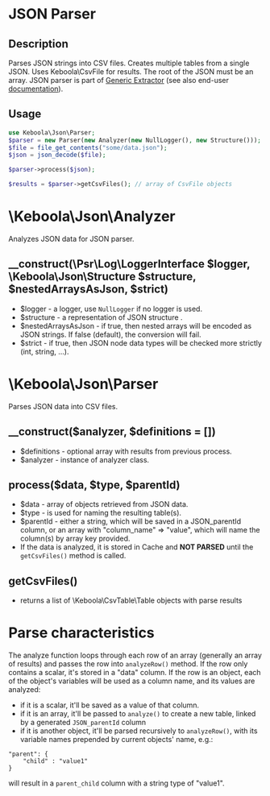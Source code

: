 # JSON Parser

## Description
Parses JSON strings into CSV files. Creates multiple tables from a single JSON. 
Uses Keboola\CsvFile for results. The root of the JSON must be an array. JSON parser
is part of [Generic Extractor](https://github.com/keboola/generic-extractor/)
(see also end-user [documentation](https://developers.keboola.com/extend/generic-extractor/)).

## Usage

```php
use Keboola\Json\Parser;
$parser = new Parser(new Analyzer(new NullLogger(), new Structure()));
$file = file_get_contents("some/data.json");
$json = json_decode($file);

$parser->process($json);

$results = $parser->getCsvFiles(); // array of CsvFile objects
```

# \Keboola\Json\Analyzer
Analyzes JSON data for JSON parser.

## __construct(\Psr\Log\LoggerInterface $logger, \Keboola\Json\Structure $structure, $nestedArraysAsJson, $strict)
- $logger - a logger, use `NullLogger` if no logger is used.
- $structure - a representation of JSON structure .
- $nestedArraysAsJson - if true, then nested arrays will be encoded as JSON strings. 
    If false (default), the conversion will fail.  
- $strict - if true, then JSON node data types will be checked more strictly (int, string, ...).

# \Keboola\Json\Parser
Parses JSON data into CSV files.

## __construct($analyzer, $definitions = [])
- $definitions - optional array with results from previous process.
- $analyzer - instance of analyzer class.

## process($data, $type, $parentId)
- $data - array of objects retrieved from JSON data.
- $type - is used for naming the resulting table(s).
- $parentId - either a string, which will be saved in a JSON_parentId column, or an array 
    with "column_name" => "value", which will name the column(s) by array key provided.
- If the data is analyzed, it is stored in Cache and **NOT PARSED** until the `getCsvFiles()` 
    method is called.

## getCsvFiles()
- returns a list of \Keboola\CsvTable\Table objects with parse results

# Parse characteristics
The analyze function loops through each row of an array (generally an array of results) and passes 
the row into `analyzeRow()` method. If the row only contains a scalar, it's stored in a "data" 
column. If the row is an object, each of the object's variables will be used as a column 
name, and its values are analyzed:
- if it is a scalar, it'll be saved as a value of that column.
- if it is an array, it'll be passed to `analyze()` to create a new table, linked by a generated `JSON_parentId` column
- if it is another object, it'll be parsed recursively to `analyzeRow()`, with its variable 
names prepended by current objects' name, e.g.:
```
"parent": {
    "child" : "value1"
}
```
will result in a `parent_child` column with a string type of "value1".
